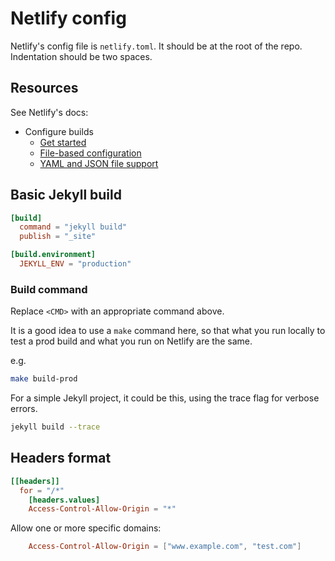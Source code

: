 # Netlify config

Netlify's config file is `netlify.toml`. It should be at the root of the repo. Indentation should be two spaces.


## Resources

See Netlify's docs:

- Configure builds
    - [Get started](https://docs.netlify.com/configure-builds/get-started/)
    - [File-based configuration](https://docs.netlify.com/configure-builds/file-based-configuration/)
    - [YAML and JSON file support](https://docs.netlify.com/configure-builds/file-based-configuration/#json-and-yaml-configuration-files)


## Basic Jekyll build


```toml
[build]
  command = "jekyll build"
  publish = "_site"

[build.environment]
  JEKYLL_ENV = "production"
```

### Build command

Replace `<CMD>` with an appropriate command above.

It is a good idea to use a `make` command here, so that what you run locally to test a prod build and what you run on Netlify are the same. 

e.g. 

```sh
make build-prod
```

For a simple Jekyll project, it could be this, using the trace flag for verbose errors.

```sh
jekyll build --trace
```


## Headers format

```toml
[[headers]]
  for = "/*"
    [headers.values]
    Access-Control-Allow-Origin = "*"
```

Allow one or more specific domains:

```toml
    Access-Control-Allow-Origin = ["www.example.com", "test.com"]
```
<!--stackedit_data:
eyJoaXN0b3J5IjpbMTM1NzYwNjE1MF19
-->